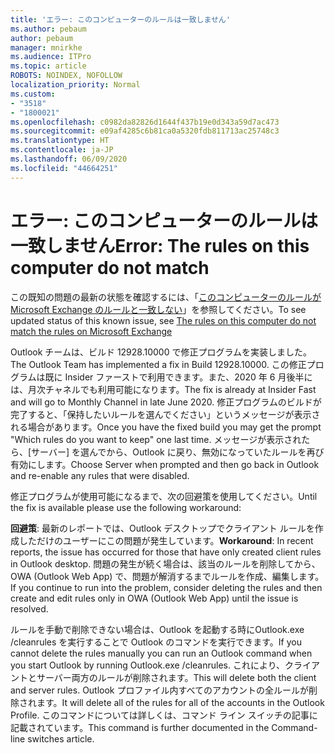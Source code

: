 ```yaml
---
title: 'エラー: このコンピューターのルールは一致しません'
ms.author: pebaum
author: pebaum
manager: mnirkhe
ms.audience: ITPro
ms.topic: article
ROBOTS: NOINDEX, NOFOLLOW
localization_priority: Normal
ms.custom:
- "3518"
- "1800021"
ms.openlocfilehash: c0982da82826d1644f437b19e0d343a59d7ac473
ms.sourcegitcommit: e09af4285c6b81ca0a5320fdb811713ac25748c3
ms.translationtype: HT
ms.contentlocale: ja-JP
ms.lasthandoff: 06/09/2020
ms.locfileid: "44664251"
---
```

# <a name="error-the-rules-on-this-computer-do-not-match"></a><span data-ttu-id="f09be-102">エラー: このコンピューターのルールは一致しません</span><span class="sxs-lookup"><span data-stu-id="f09be-102">Error: The rules on this computer do not match</span></span>

<span data-ttu-id="f09be-103">この既知の問題の最新の状態を確認するには、「[このコンピューターのルールが Microsoft Exchange のルールと一致しない](https://support.office.com/article/d032e037-b224-429e-b325-633afde9b5f0)」を参照してください。</span><span class="sxs-lookup"><span data-stu-id="f09be-103">To see updated status of this known issue, see [The rules on this computer do not match the rules on Microsoft Exchange](https://support.office.com/article/d032e037-b224-429e-b325-633afde9b5f0)</span></span>

<span data-ttu-id="f09be-104">Outlook チームは、ビルド 12928.10000 で修正プログラムを実装しました。</span><span class="sxs-lookup"><span data-stu-id="f09be-104">The Outlook Team has implemented a fix in Build 12928.10000.</span></span> <span data-ttu-id="f09be-105">この修正プログラムは既に Insider ファーストで利用できます。また、2020 年 6 月後半には、月次チャネルでも利用可能になります。</span><span class="sxs-lookup"><span data-stu-id="f09be-105">The fix is already at Insider Fast and will go to Monthly Channel in late June 2020.</span></span> <span data-ttu-id="f09be-106">修正プログラムのビルドが完了すると、「保持したいルールを選んでください」というメッセージが表示される場合があります。</span><span class="sxs-lookup"><span data-stu-id="f09be-106">Once you have the fixed build you may get the prompt "Which rules do you want to keep" one last time.</span></span> <span data-ttu-id="f09be-107">メッセージが表示されたら、[サーバー] を選んでから、Outlook に戻り、無効になっていたルールを再び有効にします。</span><span class="sxs-lookup"><span data-stu-id="f09be-107">Choose Server when prompted and then go back in Outlook and re-enable any rules that were disabled.</span></span>

<span data-ttu-id="f09be-108">修正プログラムが使用可能になるまで、次の回避策を使用してください。</span><span class="sxs-lookup"><span data-stu-id="f09be-108">Until the fix is available please use the following workaround:</span></span>

<span data-ttu-id="f09be-109">**回避策**: 最新のレポートでは、Outlook デスクトップでクライアント ルールを作成しただけのユーザーにこの問題が発生しています。</span><span class="sxs-lookup"><span data-stu-id="f09be-109">**Workaround**: In recent reports, the issue has occurred for those that have only created client rules in Outlook desktop.</span></span> <span data-ttu-id="f09be-110">問題の発生が続く場合は、該当のルールを削除してから、OWA (Outlook Web App) で、問題が解消するまでルールを作成、編集します。</span><span class="sxs-lookup"><span data-stu-id="f09be-110">If you continue to run into the problem, consider deleting the rules and then create and edit rules only in OWA (Outlook Web App) until the issue is resolved.</span></span>

<span data-ttu-id="f09be-111">ルールを手動で削除できない場合は、Outlook を起動する時にOutlook.exe /cleanrules を実行することで Outlook のコマンドを実行できます。</span><span class="sxs-lookup"><span data-stu-id="f09be-111">If you cannot delete the rules manually you can run an Outlook command when you start Outlook by running Outlook.exe /cleanrules.</span></span> <span data-ttu-id="f09be-112">これにより、クライアントとサーバー両方のルールが削除されます。</span><span class="sxs-lookup"><span data-stu-id="f09be-112">This will delete both the client and server rules.</span></span> <span data-ttu-id="f09be-113">Outlook プロファイル内すべてのアカウントの全ルールが削除されます。</span><span class="sxs-lookup"><span data-stu-id="f09be-113">It will delete all of the rules for all of the accounts in the Outlook Profile.</span></span> <span data-ttu-id="f09be-114">このコマンドについては詳しくは、コマンド ライン スイッチの記事に記載されています。</span><span class="sxs-lookup"><span data-stu-id="f09be-114">This command is further documented in the Command-line switches article.</span></span>

